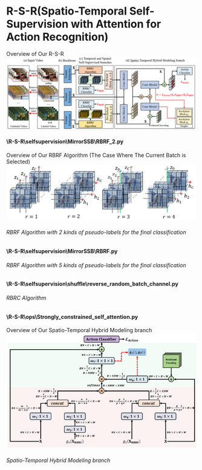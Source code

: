 # R-S-R(Spatio-Temporal Self-Supervision with Attention for Action Recognition)
Overview of Our R-S-R
![Overview of Our R-S-R](https://github.com/ZhangHerman/R-S-R/blob/main/R-S-R.PNG)
#### \R-S-R\selfsupervision\MirrorSSB\RBRF_2.py
Overview of Our RBRF Algorithm (The Case Where The Current Batch is Selected)
![Overview of Our RBRF Algorithm (The Case Where The Current Batch is Selected)](https://github.com/ZhangHerman/R-S-R/blob/main/RBRF.PNG)
###### RBRF Algorithm with 2 kinds of pseudo-labels for the final classification
#### \R-S-R\selfsupervision\MirrorSSB\RBRF.py
###### RBRF Algorithm with 5 kinds of pseudo-labels for the final classification
#### \R-S-R\selfsupervision\shuffle\reverse_random_batch_channel.py
###### RBRC Algorithm
#### \R-S-R\ops\Strongly_constrained_self_attention.py
Overview of Our Spatio-Temporal Hybrid Modeling branch
![Overview of Our Spatio-Temporal Hybrid Modeling branch](https://github.com/ZhangHerman/R-S-R/blob/main/STHM.PNG)
###### Spatio-Temporal Hybrid Modeling branch

 

